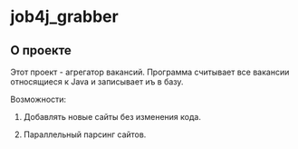 # job4j_grabber

## О проекте

Этот проект - агрегатор вакансий. Программа считывает все вакансии относящиеся к Java и записывает иъ в базу.

Возможности:

1. Добавлять новые сайты без изменения кода.

2. Параллельный парсинг сайтов.
